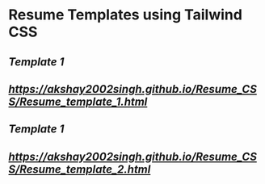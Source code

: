 # Resume Templates using Tailwind CSS

## ***Template 1***
## ***https://akshay2002singh.github.io/Resume_CSS/Resume_template_1.html***

## ***Template 1***
## ***https://akshay2002singh.github.io/Resume_CSS/Resume_template_2.html***